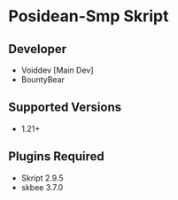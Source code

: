 # Posidean-Smp Skript

## Developer
- Voiddev [Main Dev]
- BountyBear 

## Supported Versions
- 1.21+

## Plugins Required
- Skript 2.9.5
- skbee 3.7.0
